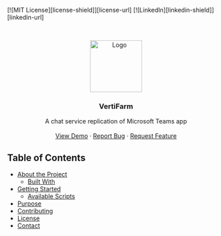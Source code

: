 [![MIT License][license-shield]][license-url]
[![LinkedIn][linkedin-shield]][linkedin-url]


<!-- PROJECT LOGO -->
<br />
<p align="center">
  <a href="https://ibb.co/sC0TMQV">
    <img src="https://heliocentrix.co.uk/wp-content/uploads/2020/04/microsoft-teams-logo-png_480-480.png" alt="Logo" width="120" height="120">
  </a>

  <h3 align="center">VertiFarm</h3>

  <p align="center">
    A chat service replication of Microsoft Teams app
    <br />
    <br />
    <a href="https://teams-chatapp.netlify.app/">View Demo</a>
    ·
    <a href="https://github.com/Himank-J/">Report Bug</a>
    ·
    <a href="https://github.com/Himank-J/">Request Feature</a>
  </p>
</p>

<!-- TABLE OF CONTENTS -->
## Table of Contents

* [About the Project](#about-the-project)
  * [Built With](#built-with)
* [Getting Started](#getting-started)
  * [Available Scripts](#available-scripts)
* [Purpose](#purpose)
* [Contributing](#contributing)
* [License](#license)
* [Contact](#contact)
